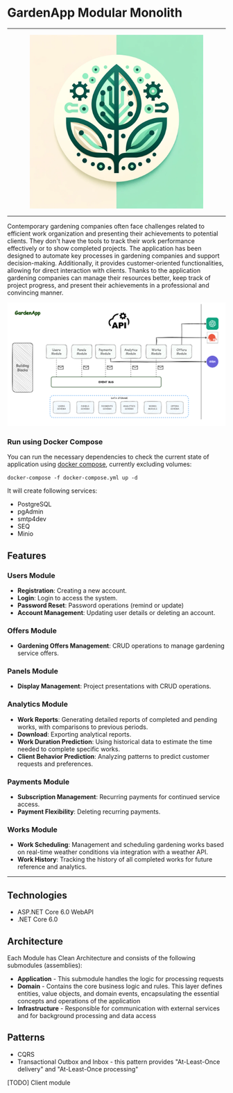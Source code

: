 # GardenApp Modular Monolith 

---

<div align="center">
  <img src="docs/gardenapp_logo.png" width="400" height="400">
</div>

---


 
Contemporary gardening companies often face challenges related to efficient work organization and presenting their achievements to potential clients. They don't have the tools to track their work performance effectively or to show completed projects.
The application has been designed to automate key processes in gardening companies and support decision-making. Additionally, it provides customer-oriented functionalities, allowing for direct interaction with clients.
Thanks to the application gardening companies can manage their resources better, keep track of project progress, and present their achievements in a professional and convincing manner.

![](docs/diagram_architecture.png)


### Run using Docker Compose

You can run the necessary dependencies to check the current state of application using [docker compose](https://docs.docker.com/compose/), currently excluding volumes:

```shell
docker-compose -f docker-compose.yml up -d
```

It will create following services: <br/>

- PostgreSQL
- pgAdmin
- smtp4dev
- SEQ
- Minio

## Features

### Users Module
- **Registration**: Creating a new account.
- **Login**: Login to access the system. 
- **Password Reset**: Password operations (remind or update)
- **Account Management**: Updating user details or deleting an account.

### Offers Module
- **Gardening Offers Management**: CRUD operations to manage gardening service offers.

### Panels Module
- **Display Management**: Project presentations with CRUD operations.

### Analytics Module
- **Work Reports**: Generating detailed reports of completed and pending works, with comparisons to previous periods.
- **Download**: Exporting analytical reports.
- **Work Duration Prediction**: Using historical data to estimate the time needed to complete specific works.
- **Client Behavior Prediction**: Analyzing patterns to predict customer requests and preferences.

### Payments Module
- **Subscription Management**: Recurring payments for continued service access.
- **Payment Flexibility**: Deleting recurring payments.

### Works Module
- **Work Scheduling**: Management and scheduling gardening works based on real-time weather conditions via integration with a weather API. 
- **Work History**: Tracking the history of all completed works for future reference and analytics.

---



## Technologies

- ASP.NET Core 6.0 WebAPI 
- .NET Core 6.0

## Architecture

Each Module has Clean Architecture and consists of the following submodules (assemblies):

- **Application** - This submodule handles the logic for processing requests
- **Domain** - Contains the core business logic and rules. This layer defines entities, value objects, and domain events, encapsulating the essential concepts and operations of the application
- **Infrastructure** - Responsible for communication with external services and for background processing and data access

## Patterns

- CQRS
- Transactional Outbox and Inbox  - this pattern provides "At-Least-Once delivery" and "At-Least-Once processing"

[TODO]
Client module
